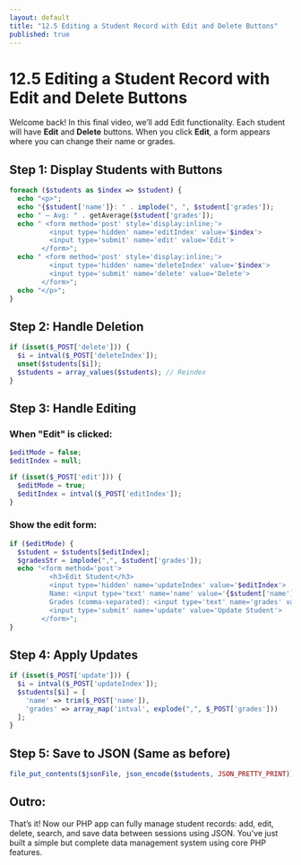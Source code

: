 ```yaml
---
layout: default
title: "12.5 Editing a Student Record with Edit and Delete Buttons"
published: true
---
```


# 12.5 Editing a Student Record with Edit and Delete Buttons

Welcome back! In this final video, we’ll add Edit functionality. Each student will have **Edit** and **Delete** buttons. When you click **Edit**, a form appears where you can change their name or grades.

## **Step 1: Display Students with Buttons**

```php
foreach ($students as $index => $student) {
  echo "<p>";
  echo "{$student['name']}: " . implode(", ", $student['grades']);
  echo " — Avg: " . getAverage($student['grades']);
  echo " <form method='post' style='display:inline;'>
          <input type='hidden' name='editIndex' value='$index'>
          <input type='submit' name='edit' value='Edit'>
        </form>";
  echo " <form method='post' style='display:inline;'>
          <input type='hidden' name='deleteIndex' value='$index'>
          <input type='submit' name='delete' value='Delete'>
        </form>";
  echo "</p>";
}
```

## **Step 2: Handle Deletion**

```php
if (isset($_POST['delete'])) {
  $i = intval($_POST['deleteIndex']);
  unset($students[$i]);
  $students = array_values($students); // Reindex
}
```

## **Step 3: Handle Editing**

### When "Edit" is clicked:

```php
$editMode = false;
$editIndex = null;

if (isset($_POST['edit'])) {
  $editMode = true;
  $editIndex = intval($_POST['editIndex']);
}
```

### Show the edit form:

```php
if ($editMode) {
  $student = $students[$editIndex];
  $gradesStr = implode(",", $student['grades']);
  echo "<form method='post'>
          <h3>Edit Student</h3>
          <input type='hidden' name='updateIndex' value='$editIndex'>
          Name: <input type='text' name='name' value='{$student['name']}'><br>
          Grades (comma-separated): <input type='text' name='grades' value='$gradesStr'><br>
          <input type='submit' name='update' value='Update Student'>
        </form>";
}
```

## **Step 4: Apply Updates**

```php
if (isset($_POST['update'])) {
  $i = intval($_POST['updateIndex']);
  $students[$i] = [
    'name' => trim($_POST['name']),
    'grades' => array_map('intval', explode(",", $_POST['grades']))
  ];
}
```

## **Step 5: Save to JSON (Same as before)**

```php
file_put_contents($jsonFile, json_encode($students, JSON_PRETTY_PRINT));
```

## **Outro:**

That’s it! Now our PHP app can fully manage student records: add, edit, delete, search, and save data between sessions using JSON. You've just built a simple but complete data management system using core PHP features.
